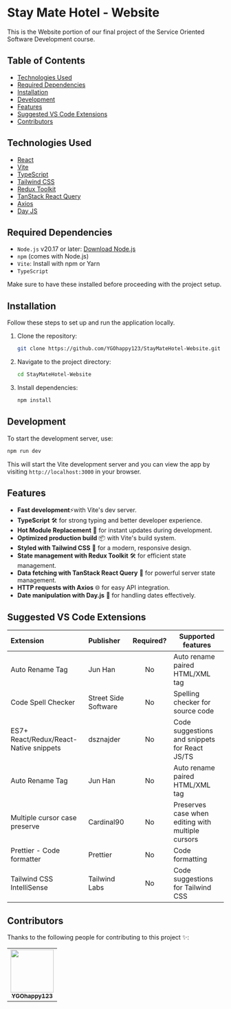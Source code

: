 # Stay Mate Hotel - Website

This is the Website portion of our final project of the Service Oriented Software Development course.

## Table of Contents

-   [Technologies Used](#technologies-used)
-   [Required Dependencies](#required-dependencies)
-   [Installation](#installation)
-   [Development](#development)
-   [Features](#features)
-   [Suggested VS Code Extensions](#suggested-vs-code-extensions)
-   [Contributors](#contributors)

## Technologies Used

-   [React](https://reactjs.org/)
-   [Vite](https://vitejs.dev/)
-   [TypeScript](https://www.typescriptlang.org/)
-   [Tailwind CSS](https://tailwindcss.com/)
-   [Redux Toolkit](https://redux-toolkit.js.org/)
-   [TanStack React Query](https://tanstack.com/query/latest)
-   [Axios](https://axios-http.com/)
-   [Day JS](https://day.js.org/)

## Required Dependencies

-   `Node.js` v20.17 or later: [Download Node.js](https://nodejs.org/en)
-   `npm` (comes with Node.js)
-   `Vite`: Install with npm or Yarn
-   `TypeScript`

Make sure to have these installed before proceeding with the project setup.

## Installation

Follow these steps to set up and run the application locally.

1. Clone the repository:

    ```bash
    git clone https://github.com/YGOhappy123/StayMateHotel-Website.git
    ```

2. Navigate to the project directory:

    ```bash
    cd StayMateHotel-Website
    ```

3. Install dependencies:

    ```bash
    npm install
    ```

## Development

To start the development server, use:

```bash
npm run dev
```

This will start the Vite development server and you can view the app by visiting `http://localhost:3000` in your browser.

## Features

-   **Fast development**⚡with Vite's dev server.
-   **TypeScript** 🛠 for strong typing and better developer experience.
-   **Hot Module Replacement** 🔄 for instant updates during development.
-   **Optimized production build** 📦 with Vite's build system.
-   **Styled with Tailwind CSS** 🎨 for a modern, responsive design.
-   **State management with Redux Toolkit** 🛠 for efficient state management.
-   **Data fetching with TanStack React Query** 🔄 for powerful server state management.
-   **HTTP requests with Axios** 🌐 for easy API integration.
-   **Date manipulation with Day.js** 📅 for handling dates effectively.

## Suggested VS Code Extensions

| Extension                              | Publisher            | Required? | Supported features                                |
| :------------------------------------- | :------------------- | :-------: | ------------------------------------------------- |
| Auto Rename Tag                        | Jun Han              |    No     | Auto rename paired HTML/XML tag                   |
| Code Spell Checker                     | Street Side Software |    No     | Spelling checker for source code                  |
| ES7+ React/Redux/React-Native snippets | dsznajder            |    No     | Code suggestions and snippets for React JS/TS     |
| Auto Rename Tag                        | Jun Han              |    No     | Auto rename paired HTML/XML tag                   |
| Multiple cursor case preserve          | Cardinal90           |    No     | Preserves case when editing with multiple cursors |
| Prettier - Code formatter              | Prettier             |    No     | Code formatting                                   |
| Tailwind CSS IntelliSense              | Tailwind Labs        |    No     | Code suggestions for Tailwind CSS                 |

## Contributors

Thanks to the following people for contributing to this project ✨:

<table>
  <tr>
    <td align="center"><a href="https://github.com/YGOhappy123"><img src="https://avatars.githubusercontent.com/u/90592072?v=4" width="100px;" alt=""/><br /><sub><b>YGOhappy123</b></sub></a></td>
  </tr>
</table>

